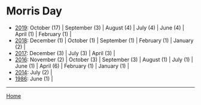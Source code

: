 # Morris Day

  * [2019](./morris-day-2019.md): 
      October (17) | 
      September (3) | 
      August (4) | 
      July (4) | 
      June (4) | 
      April (1) | 
      February (1) | 
  * [2018](./morris-day-2018.md): 
      December (1) | 
      October (1) | 
      September (1) | 
      February (1) | 
      January (2) | 
  * [2017](./morris-day-2017.md): 
      December (3) | 
      July (3) | 
      April (3) | 
  * [2016](./morris-day-2016.md): 
      November (2) | 
      October (3) | 
      September (3) | 
      August (1) | 
      July (1) | 
      June (1) | 
      April (6) | 
      February (1) | 
      January (1) | 
  * [2014](./morris-day-2014.md): 
      July (2) | 
  * [1986](./morris-day-1986.md): 
      June (1) | 

----

[Home](../)
